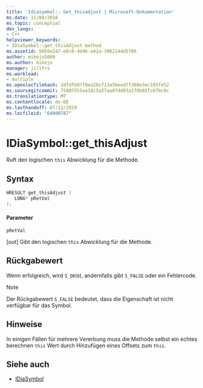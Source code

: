 ```yaml
---
title: 'Idiasymbol:: Get_thisadjust | Microsoft-Dokumentation'
ms.date: 11/04/2016
ms.topic: conceptual
dev_langs:
- C++
helpviewer_keywords:
- IDiaSymbol::get_thisAdjust method
ms.assetid: 56b9a147-e8c0-4d4b-a42a-398214dd5f86
author: mikejo5000
ms.author: mikejo
manager: jillfra
ms.workload:
- multiple
ms.openlocfilehash: 2dfdfb07f0ea20cf13a56eed7f380e3ec195fe52
ms.sourcegitcommit: 75807551ea14c5a37aa07dd93a170b02fc67bc8c
ms.translationtype: MT
ms.contentlocale: de-DE
ms.lasthandoff: 07/12/2019
ms.locfileid: "64800787"
---
```

# <a name="idiasymbolgetthisadjust"></a>IDiaSymbol::get_thisAdjust
Ruft den logischen `this` Abwicklung für die Methode.

## <a name="syntax"></a>Syntax

```C++
HRESULT get_thisAdjust ( 
   LONG* pRetVal
);
```

#### <a name="parameters"></a>Parameter
 `pRetVal`

[out] Gibt den logischen `this` Abwicklung für die Methode.

## <a name="return-value"></a>Rückgabewert
 Wenn erfolgreich, wird `S_OK`ist, andernfalls gibt `S_FALSE` oder ein Fehlercode.

> [!NOTE]
> Der Rückgabewert `S_FALSE` bedeutet, dass die Eigenschaft ist nicht verfügbar für das Symbol.

## <a name="remarks"></a>Hinweise
 In einigen Fällen für mehrere Vererbung muss die Methode selbst ein echtes berechnen `this` Wert durch Hinzufügen eines Offsets zum `this`.

## <a name="see-also"></a>Siehe auch
- [IDiaSymbol](../../debugger/debug-interface-access/idiasymbol.md)